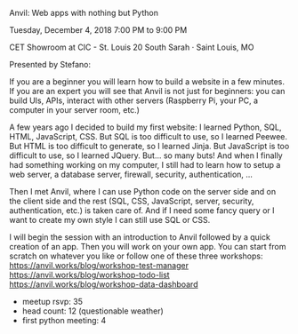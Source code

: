 Anvil: Web apps with nothing but Python


 Tuesday, December 4, 2018
 7:00 PM to 9:00 PM


 CET Showroom at CIC - St. Louis
 20 South Sarah · Saint Louis, MO


Presented by Stefano:


If you are a beginner you will learn how to build a website in a few minutes.
If you are an expert you will see that Anvil is not just for beginners: you can build UIs, APIs, interact with other servers (Raspberry Pi, your PC, a computer in your server room, etc.)


A few years ago I decided to build my first website: I learned Python, SQL, HTML, JavaScript, CSS. But SQL is too difficult to use, so I learned Peewee. But HTML is too difficult to generate, so I learned Jinja. But JavaScript is too difficult to use, so I learned JQuery. But... so many buts!
And when I finally had something working on my computer, I still had to learn how to setup a web server, a database server, firewall, security, authentication, ...


Then I met Anvil, where I can use Python code on the server side and on the client side and the rest (SQL, CSS, JavaScript, server, security, authentication, etc.) is taken care of. And if I need some fancy query or I want to create my own style I can still use SQL or CSS.


I will begin the session with an introduction to Anvil followed by a quick creation of an app. Then you will work on your own app. You can start from scratch on whatever you like or follow one of these three workshops:
https://anvil.works/blog/workshop-test-manager
https://anvil.works/blog/workshop-todo-list
https://anvil.works/blog/workshop-data-dashboard


* meetup rsvp: 35 
* head count: 12 (questionable weather)
* first python meeting: 4
